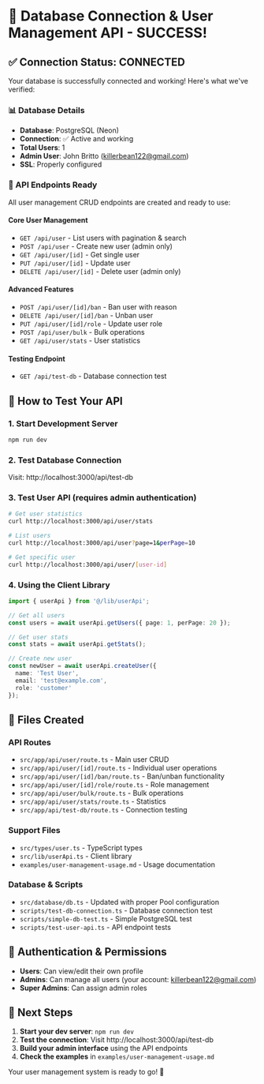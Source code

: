 # 🎉 Database Connection & User Management API - SUCCESS!

## ✅ Connection Status: **CONNECTED**

Your database is successfully connected and working! Here's what we've verified:

### 📊 Database Details
- **Database**: PostgreSQL (Neon)
- **Connection**: ✅ Active and working
- **Total Users**: 1
- **Admin User**: John Britto (killerbean122@gmail.com)
- **SSL**: Properly configured

### 🚀 API Endpoints Ready

All user management CRUD endpoints are created and ready to use:

#### Core User Management
- `GET /api/user` - List users with pagination & search
- `POST /api/user` - Create new user (admin only)
- `GET /api/user/[id]` - Get single user
- `PUT /api/user/[id]` - Update user
- `DELETE /api/user/[id]` - Delete user (admin only)

#### Advanced Features
- `POST /api/user/[id]/ban` - Ban user with reason
- `DELETE /api/user/[id]/ban` - Unban user
- `PUT /api/user/[id]/role` - Update user role
- `POST /api/user/bulk` - Bulk operations
- `GET /api/user/stats` - User statistics

#### Testing Endpoint
- `GET /api/test-db` - Database connection test

## 🧪 How to Test Your API

### 1. Start Development Server
```bash
npm run dev
```

### 2. Test Database Connection
Visit: http://localhost:3000/api/test-db

### 3. Test User API (requires admin authentication)
```bash
# Get user statistics
curl http://localhost:3000/api/user/stats

# List users
curl http://localhost:3000/api/user?page=1&perPage=10

# Get specific user
curl http://localhost:3000/api/user/[user-id]
```

### 4. Using the Client Library
```typescript
import { userApi } from '@/lib/userApi';

// Get all users
const users = await userApi.getUsers({ page: 1, perPage: 20 });

// Get user stats
const stats = await userApi.getStats();

// Create new user
const newUser = await userApi.createUser({
  name: 'Test User',
  email: 'test@example.com',
  role: 'customer'
});
```

## 📁 Files Created

### API Routes
- `src/app/api/user/route.ts` - Main user CRUD
- `src/app/api/user/[id]/route.ts` - Individual user operations
- `src/app/api/user/[id]/ban/route.ts` - Ban/unban functionality
- `src/app/api/user/[id]/role/route.ts` - Role management
- `src/app/api/user/bulk/route.ts` - Bulk operations
- `src/app/api/user/stats/route.ts` - Statistics
- `src/app/api/test-db/route.ts` - Connection testing

### Support Files
- `src/types/user.ts` - TypeScript types
- `src/lib/userApi.ts` - Client library
- `examples/user-management-usage.md` - Usage documentation

### Database & Scripts
- `src/database/db.ts` - Updated with proper Pool configuration
- `scripts/test-db-connection.ts` - Database connection test
- `scripts/simple-db-test.ts` - Simple PostgreSQL test
- `scripts/test-user-api.ts` - API endpoint tests

## 🔐 Authentication & Permissions

- **Users**: Can view/edit their own profile
- **Admins**: Can manage all users (your account: killerbean122@gmail.com)
- **Super Admins**: Can assign admin roles

## 🎯 Next Steps

1. **Start your dev server**: `npm run dev`
2. **Test the connection**: Visit http://localhost:3000/api/test-db
3. **Build your admin interface** using the API endpoints
4. **Check the examples** in `examples/user-management-usage.md`

Your user management system is ready to go! 🚀